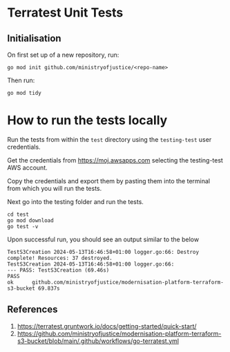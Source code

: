 # Terratest Unit Tests

## Initialisation

On first set up of a new repository, run:

```
go mod init github.com/ministryofjustice/<repo-name>
```

Then run:

```
go mod tidy
```

# How to run the tests locally

Run the tests from within the `test` directory using the `testing-test` user credentials.

Get the credentials from https://moj.awsapps.com selecting the testing-test AWS account.

Copy the credentials and export them by pasting them into the terminal from which you will run the tests.

Next go into the testing folder and run the tests.

```
cd test
go mod download
go test -v
```


Upon successful run, you should see an output similar to the below

```
TestS3Creation 2024-05-13T16:46:58+01:00 logger.go:66: Destroy complete! Resources: 37 destroyed.
TestS3Creation 2024-05-13T16:46:58+01:00 logger.go:66:
--- PASS: TestS3Creation (69.46s)
PASS
ok  	github.com/ministryofjustice/modernisation-platform-terraform-s3-bucket	69.837s

```

## References

1. https://terratest.gruntwork.io/docs/getting-started/quick-start/
2. https://github.com/ministryofjustice/modernisation-platform-terraform-s3-bucket/blob/main/.github/workflows/go-terratest.yml
